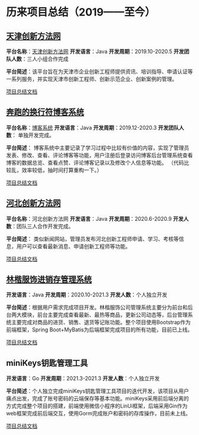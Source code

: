 # 历来项目总结（2019——至今）
## [天津创新方法网](https://etriz.hebut.edu.cn)

**平台名称**：[天津创新方法网](  )   **开发语言**：Java   **开发周期**：2019.10-2020.5   **开发团队人数**：三人小组合作完成 

**平台简述**：该平台旨在为天津市企业创新工程师提供资讯、培训指导、申请认证等一系列服务，并实现天津市创新工程师、创新示范企业、创新案例的管理。

[项目总结文档](tj_IKC/index.md)

## [奔跑的换行符博客系统](https://yamon.top)

**平台名称**：[博客系统](/)  **开发语言**：Java  **开发周期**：2019.12-2020.3  **开发团队人数**： 单独开发完成。

**平台简述**： 博客系统中主要记录了学习过程中比较有价值的内容，实现了管理员发表、修改、查看、评论博客等功能，用户注册后登录访问博客后台管理系统查看博客的数据总览、查看点赞、评论博客记录以及修改个人信息等功能。  （代码比较乱，效率较低，抽时间打算重构一下。）

[项目总结文档](blog/index.md)

## [河北创新方法网](http://cxff.hebsti.cn/) 

**平台名称**：河北创新方法网  **开发语言**：Java  **开发周期**：2020.6-2020.9  **开发人数**：团队三人合作开发完成。

**平台简述**： 类似新闻网站，管理员发布河北创新工程师申请、学习、考核等信息，用户可以查看最新消息、申请创新工程师等功能。

[项目总结文档](hb_cxffw/index.md)

## [林楷服饰进销存管理系统](http://linkaii.cn/)  

**开发语言**：Java  **开发周期**：2020.10-2021.3  **开发人数**：个人独立开发

**平台简述**：根据用户需求完成项目开发。林楷服饰公司管理系统主要分为前台和后台两大模块，前台主要完成查看最新、最热等商品，更新公司动态等，后台管理系统主要完成对商品的进货、销售、退货等记账功能。整个项目使用Bootstrap作为前端框架，Spring Boot+MyBatis为后端框架完成项目的所有功能，目前已上线。

[项目总结文档](linkai/index.md)  

## miniKeys钥匙管理工具

**开发语言**：Go  **开发周期**：2021.3-2021.3  **开发人数**：个人独立开发

**平台简述**：个人独立完成miniKeys钥匙管理工具项目的迭代开发，该项目从用户痛点出发，完成了账号密码的云端保存等基本功能。miniKeys采用前后端分离的方式完成整个项目的搭建，前端使用微信小程序的LinUi框架，后端采用Gin作为web框架完成前后端交互，使用Gorm完成账户和密码的存库操作，目前未上线。  

[项目总结文档](miniKeys/index.md)

